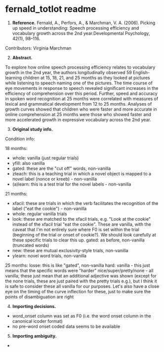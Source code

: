 # fernald_totlot readme

1. **Reference.**
Fernald, A., Perfors, A., & Marchman, V. A. (2006). Picking up speed in understanding: Speech processing efficiency and vocabulary growth across the 2nd year.Developmental Psychology, 42(1), 98–116.

Contributors: Virginia Marchman

2. **Abstract.**

To explore how online speech processing efficiency relates to vocabulary growth in the 2nd year, the authors longitudinally observed 59 English-learning children at 15, 18, 21, and 25 months as they looked at pictures while listening to speech naming one of the pictures. The time course of eye movements in response to speech revealed significant increases in the efficiency of comprehension over this period. Further, speed and accuracy in spoken word recognition at 25 months were correlated with measures of lexical and grammatical development from 12 to 25 months. Analyses of growth curves showed that children who were faster and more accurate in online comprehension at 25 months were those who showed faster and more accelerated growth in expressive vocabulary across the 2nd year.

3. **Original study info.**

Condition info:

18 months:
* whole: vanilla (just regular trials)
* yfill: also vanilla
* gated: these are the "cut off" words, non-vanilla
* zteach: this is a teaching trial in which a novel object is mapped to a novel label (nonce or kreeb) - non-vanilla
* (a)learn: this is a test trial for the novel labels - non-vanilla

21 months:
* xfacil: these are trials in which the verb facilitates the recognition of the label ("eat the cookie") - non-vanilla
* whole: regular vanilla trials
* look: these are matched to the xfacil trials, e.g. "Look at the cookie" instead of the xfacil trial "eat the cookie". These are vanilla, with the caveat that I'm not entirely sure where F0 is set within the trial (beginning of the trial or onset of cookie?). We should look carefully at these specific trials to clear this up.
gated: as before, non-vanilla (truncated words)
* new: these are mutual exclusivity-style trials, non-vanilla
* ylearn: novel word trials, non-vanilla

25 months:
losse: this is like "gated", non-vanilla
hard: vanilla - this just means that the specific words were "harder"
nice/super/pretty/none - all vanilla; these just mean that an additional adjective was shown (except for the none trials, these are just paired with the pretty trials e.g.), but I think it is safe to consider these all vanilla for our purposes. Let's also have a close eye on the timing of the curve inflection for these, just to make sure the points of disambiguation are right


4. **Importing decisions.**

- word_onset column was set as F0 (i.e. the word onset column in the canonical icoder format)
- no pre-word onset coded data seems to be available

5. **Importing ambiguity.**

- 

